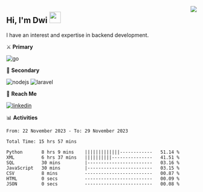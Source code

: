 [<img src="https://komarev.com/ghpvc/?username=masred&color=green&style=flat-square&label=Profile+Views" align="right">](github.com/masred)

## Hi, I'm Dwi <img src="https://raw.githubusercontent.com/MartinHeinz/MartinHeinz/master/wave.gif" width="30px">

I have an interest and expertise in backend development.

⚔️ **Primary**

![go](https://img.shields.io/badge/---?logo=go&label=Golang&style=social)

🔪 **Secondary**

![nodejs](https://img.shields.io/badge/---?logo=node.js&label=Node.js&style=social&logoColor=green)
![laravel](https://img.shields.io/badge/---?logo=laravel&label=Laravel&style=social)

🔗 **Reach Me**

[![linkedin](https://img.shields.io/badge/---?logo=linkedin&label=LinkedIn&style=social)](https://linkedin.com/in/dwifitriyanto)

📊 **Activities**

<!--START_SECTION:waka-->

```all_time
From: 22 November 2023 - To: 29 November 2023

Total Time: 15 hrs 57 mins

Python       8 hrs 9 mins    |||||||||||||------------   51.14 %
XML          6 hrs 37 mins   ||||||||||---------------   41.51 %
SQL          30 mins         |------------------------   03.16 %
JavaScript   30 mins         |------------------------   03.15 %
CSV          8 mins          -------------------------   00.87 %
HTML         0 secs          -------------------------   00.09 %
JSON         0 secs          -------------------------   00.08 %
```

<!--END_SECTION:waka-->
